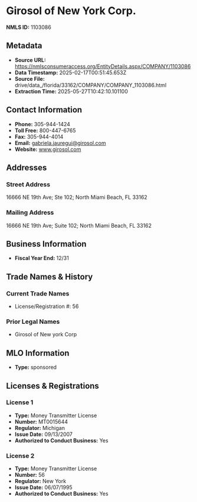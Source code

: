 # Girosol of New York Corp.

**NMLS ID:** 1103086

## Metadata
- **Source URL:** https://nmlsconsumeraccess.org/EntityDetails.aspx/COMPANY/1103086
- **Data Timestamp:** 2025-02-17T00:51:45.653Z
- **Source File:** drive/data_/florida/33162/COMPANY/COMPANY_1103086.html
- **Extraction Time:** 2025-05-27T10:42:10.101100

## Contact Information
- **Phone:** 305-944-1424
- **Toll Free:** 800-447-6765
- **Fax:** 305-944-4014
- **Email:** gabriela.jauregui@girosol.com
- **Website:** www.girosol.com

## Addresses
### Street Address
16666 NE 19th Ave; Ste 102; North Miami Beach, FL 33162

### Mailing Address
16666 NE 19th Ave; Suite 102; North Miami Beach, FL 33162

## Business Information
- **Fiscal Year End:** 12/31

## Trade Names & History
### Current Trade Names
- License/Registration #: 56

### Prior Legal Names
- Girosol of New york Corp

## MLO Information
- **Type:** sponsored

## Licenses & Registrations

### License 1
- **Type:** Money Transmitter License
- **Number:** MT0015644
- **Regulator:** Michigan
- **Issue Date:** 09/13/2007
- **Authorized to Conduct Business:** Yes

### License 2
- **Type:** Money Transmitter License
- **Number:** 56
- **Regulator:** New York
- **Issue Date:** 06/07/1995
- **Authorized to Conduct Business:** Yes
